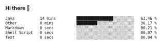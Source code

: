 ### Hi there 👋

<!--START_SECTION:waka-->

```txt
Java           14 mins         ████████████████░░░░░░░░░   63.46 %
Other          8 mins          █████████░░░░░░░░░░░░░░░░   36.17 %
Markdown       0 secs          ░░░░░░░░░░░░░░░░░░░░░░░░░   00.21 %
Shell Script   0 secs          ░░░░░░░░░░░░░░░░░░░░░░░░░   00.07 %
Text           0 secs          ░░░░░░░░░░░░░░░░░░░░░░░░░   00.04 %
```

<!--END_SECTION:waka-->

<!--
**jerry-shao/jerry-shao** is a ✨ _special_ ✨ repository because its `README.md` (this file) appears on your GitHub profile.

Here are some ideas to get you started:

- 🔭 I’m currently working on ...
- 🌱 I’m currently learning ...
- 👯 I’m looking to collaborate on ...
- 🤔 I’m looking for help with ...
- 💬 Ask me about ...
- 📫 How to reach me: ...
- 😄 Pronouns: ...
- ⚡ Fun fact: ...
-->
